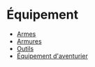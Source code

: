 # Équipement  <!-- {docsify-ignore} -->

- [Armes](équipement/armes.md)
- [Armures](équipement/armures.md)
- [Outils](équipement/outils.md)
- [Équipement d'aventurier](équipement/équipement-daventurier.md)
